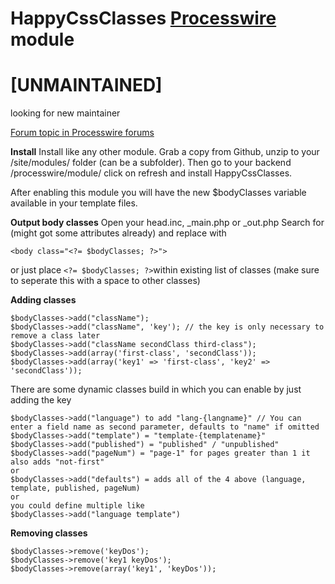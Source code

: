 # HappyCssClasses [Processwire](https://www.processwire.com) module

# [UNMAINTAINED]
looking for new maintainer

[Forum topic in Processwire forums](https://processwire.com/talk/topic/12005-happyclasses-let-you-dynamically-addremove-bodyclasses-on-the-go/)

**Install**
Install like any other module. Grab a copy from Github, unzip to your /site/modules/ folder (can be a subfolder).
Then go to your backend /processwire/module/ click on refresh and install HappyCssClasses.

After enabling this module you will have the new $bodyClasses variable available in your template files.

**Output body classes**
Open your head.inc, _main.php or _out.php
Search for <body> (might got some attributes already)
and replace with
```
<body class="<?= $bodyClasses; ?>">
```
or just place `<?= $bodyClasses; ?>`within existing list of classes (make sure to seperate this with a space to other classes)

**Adding classes**
```
$bodyClasses->add("className");
$bodyClasses->add("className", 'key'); // the key is only necessary to remove a class later
$bodyClasses->add("className secondClass third-class");
$bodyClasses->add(array('first-class', 'secondClass'));
$bodyClasses->add(array('key1' => 'first-class', 'key2' => 'secondClass'));
```
There are some dynamic classes build in which you can enable by just adding the key
```
$bodyClasses->add("language") to add "lang-{langname}" // You can enter a field name as second parameter, defaults to "name" if omitted
$bodyClasses->add("template") = "template-{templatename}"
$bodyClasses->add("published") = "published" / "unpublished"
$bodyClasses->add("pageNum") = "page-1" for pages greater than 1 it also adds "not-first"
or
$bodyClasses->add("defaults") = adds all of the 4 above (language, template, published, pageNum)
or
you could define multiple like
$bodyClasses->add("language template")
```

**Removing classes**
```
$bodyClasses->remove('keyDos');
$bodyClasses->remove('key1 keyDos');
$bodyClasses->remove(array('key1', 'keyDos'));
```

